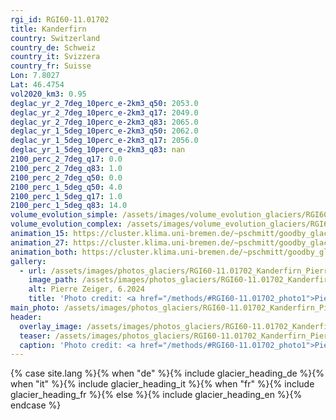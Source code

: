```yaml
---
rgi_id: RGI60-11.01702
title: Kanderfirn
country: Switzerland
country_de: Schweiz
country_it: Svizzera
country_fr: Suisse
Lon: 7.8027
Lat: 46.4754
vol2020_km3: 0.95
deglac_yr_2_7deg_10perc_e-2km3_q50: 2053.0
deglac_yr_2_7deg_10perc_e-2km3_q17: 2049.0
deglac_yr_2_7deg_10perc_e-2km3_q83: 2065.0
deglac_yr_1_5deg_10perc_e-2km3_q50: 2062.0
deglac_yr_1_5deg_10perc_e-2km3_q17: 2056.0
deglac_yr_1_5deg_10perc_e-2km3_q83: nan
2100_perc_2_7deg_q17: 0.0
2100_perc_2_7deg_q83: 1.0
2100_perc_2_7deg_q50: 0.0
2100_perc_1_5deg_q50: 4.0
2100_perc_1_5deg_q17: 1.0
2100_perc_1_5deg_q83: 14.0
volume_evolution_simple: /assets/images/volume_evolution_glaciers/RGI60-11.01702_simple_en.png
volume_evolution_complex: /assets/images/volume_evolution_glaciers/RGI60-11.01702_complex_en.png
animation_15: https://cluster.klima.uni-bremen.de/~pschmitt/goodby_glaciers/website/animations_for_website/RGI60-11.01702_+1.5%c2%b0C.mp4
animation_27: https://cluster.klima.uni-bremen.de/~pschmitt/goodby_glaciers/website/animations_for_website/RGI60-11.01702_+2.7%c2%b0C.mp4
animation_both: https://cluster.klima.uni-bremen.de/~pschmitt/goodby_glaciers/website/animations_for_website/RGI60-11.01702_both.mp4
gallery:
  - url: /assets/images/photos_glaciers/RGI60-11.01702_Kanderfirn_PierreZeiger_202306.JPG
    image_path: /assets/images/photos_glaciers/RGI60-11.01702_Kanderfirn_PierreZeiger_202306.JPG
    alt: Pierre Zeiger, 6.2024
    title: 'Photo credit: <a href="/methods/#RGI60-11.01702_photo1">Pierre Zeiger, 6.2024</a>'
main_photo: /assets/images/photos_glaciers/RGI60-11.01702_Kanderfirn_PierreZeiger_202306.JPG
header:
  overlay_image: /assets/images/photos_glaciers/RGI60-11.01702_Kanderfirn_PierreZeiger_202306.JPG
  teaser: /assets/images/photos_glaciers/RGI60-11.01702_Kanderfirn_PierreZeiger_202306.JPG
  caption: 'Photo credit: <a href="/methods/#RGI60-11.01702_photo1">Pierre Zeiger, 6.2024</a>'
---
```

{% case site.lang %}{% when "de" %}{% include glacier_heading_de %}{% when "it" %}{% include glacier_heading_it %}{% when "fr" %}{% include glacier_heading_fr %}{% else %}{% include glacier_heading_en %}{% endcase %}